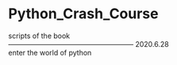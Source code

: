# Python_Crash_Course
scripts of the book  
——————————————————
2020.6.28  
enter the world of python 
